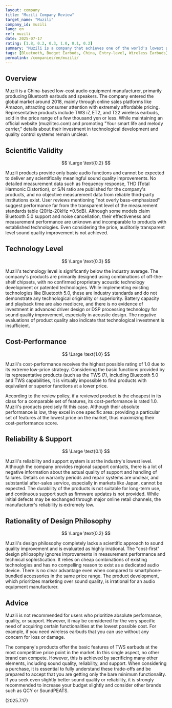 ```yaml
---
layout: company
title: "Muzili Company Review"
target_name: "Muzili"
company_id: muzili
lang: en
ref: muzili
date: 2025-07-17
rating: [1.8, 0.2, 0.3, 1.0, 0.1, 0.2]
summary: "Muzili is a company that achieves one of the world's lowest prices for products with comparable functions by disregarding measurement performance and technical standards, and minimizing functionality."
tags: [Bluetooth, Budget Earbuds, China, Entry-level, Wireless Earbuds]
permalink: /companies/en/muzili/
---
```

## Overview

Muzili is a China-based low-cost audio equipment manufacturer, primarily producing Bluetooth earbuds and speakers. The company entered the global market around 2018, mainly through online sales platforms like Amazon, attracting consumer attention with extremely affordable pricing. Representative products include TWS i7, ET2, and T22 wireless earbuds, sold in the price range of a few thousand yen or less. While maintaining an official website (muzilitec.com) and promoting "Your smart life and melody carrier," details about their investment in technological development and quality control systems remain unclear.

## Scientific Validity

$$ \Large \text{0.2} $$

Muzili products provide only basic audio functions and cannot be expected to deliver any scientifically meaningful sound quality improvements. No detailed measurement data such as frequency response, THD (Total Harmonic Distortion), or S/N ratio are published for the company's products, and no objective measurement data from reliable third-party institutions exist. User reviews mentioning "not overly bass-emphasized" suggest performance far from the transparent level of the measurement standards table (20Hz-20kHz ±0.5dB). Although some models claim Bluetooth 5.0 support and noise cancellation, their effectiveness and measurement performance are unknown and incomparable to products with established technologies. Even considering the price, auditorily transparent level sound quality improvement is not achieved.

## Technology Level

$$ \Large \text{0.3} $$

Muzili's technology level is significantly below the industry average. The company's products are primarily designed using combinations of off-the-shelf chipsets, with no confirmed proprietary acoustic technology development or patented technologies. While implementing existing technologies like Bluetooth 5.0, these are industry standards and do not demonstrate any technological originality or superiority. Battery capacity and playback time are also mediocre, and there is no evidence of investment in advanced driver design or DSP processing technology for sound quality improvement, especially in acoustic design. The negative evaluations of product quality also indicate that technological investment is insufficient.

## Cost-Performance

$$ \Large \text{1.0} $$

Muzili's cost-performance receives the highest possible rating of 1.0 due to its extreme low-price strategy. Considering the basic functions provided by its representative products (such as the TWS i7), including Bluetooth 5.0 and TWS capabilities, it is virtually impossible to find products with equivalent or superior functions at a lower price.

According to the review policy, if a reviewed product is the cheapest in its class for a comparable set of features, its cost-performance is rated 1.0. Muzili's products precisely fit this case. Although their absolute performance is low, they excel in one specific area: providing a particular set of features at the lowest price on the market, thus maximizing their cost-performance score.

## Reliability & Support

$$ \Large \text{0.1} $$

Muzili's reliability and support system is at the industry's lowest level. Although the company provides regional support contacts, there is a lot of negative information about the actual quality of support and handling of failures. Details on warranty periods and repair systems are unclear, and substantial after-sales service, especially in markets like Japan, cannot be expected. The durability of the products is not suitable for long-term use, and continuous support such as firmware updates is not provided. While initial defects may be exchanged through major online retail channels, the manufacturer's reliability is extremely low.

## Rationality of Design Philosophy

$$ \Large \text{0.2} $$

Muzili's design philosophy completely lacks a scientific approach to sound quality improvement and is evaluated as highly irrational. The "cost-first" design philosophy ignores improvements in measurement performance and technical sophistication. It relies on cheap combinations of existing technologies and has no compelling reason to exist as a dedicated audio device. There is no clear advantage even when compared to smartphone-bundled accessories in the same price range. The product development, which prioritizes marketing over sound quality, is irrational for an audio equipment manufacturer.

## Advice

Muzili is not recommended for users who prioritize absolute performance, quality, or support. However, it may be considered for the very specific need of acquiring certain functionalities at the lowest possible cost. For example, if you need wireless earbuds that you can use without any concern for loss or damage.

The company's products offer the basic features of TWS earbuds at the most competitive price point in the market. In this single aspect, no other brand can compete. However, this is achieved by sacrificing many other elements, including sound quality, reliability, and support. When considering a purchase, it is essential to fully understand these trade-offs and be prepared to accept that you are getting only the bare minimum functionality. If you seek even slightly better sound quality or reliability, it is strongly recommended to increase your budget slightly and consider other brands such as QCY or SoundPEATS.

(2025.7.17)